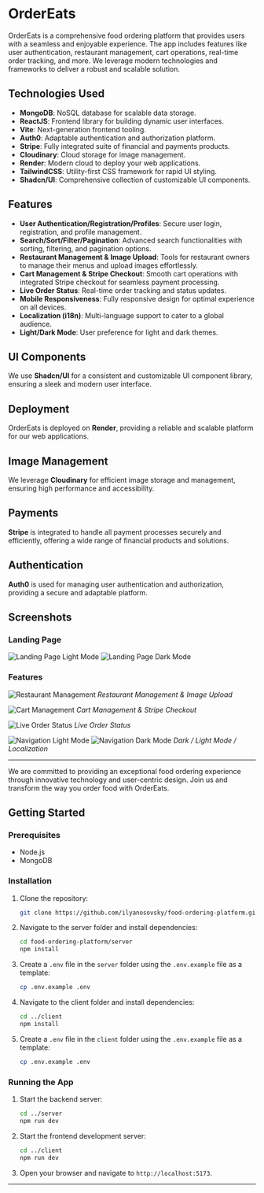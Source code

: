 # OrderEats

OrderEats is a comprehensive food ordering platform that provides users with a seamless and enjoyable experience. The app includes features like user authentication, restaurant management, cart operations, real-time order tracking, and more. We leverage modern technologies and frameworks to deliver a robust and scalable solution.

## **Technologies Used**

- **MongoDB**: NoSQL database for scalable data storage.
- **ReactJS**: Frontend library for building dynamic user interfaces.
- **Vite**: Next-generation frontend tooling.
- **Auth0**: Adaptable authentication and authorization platform.
- **Stripe**: Fully integrated suite of financial and payments products.
- **Cloudinary**: Cloud storage for image management.
- **Render**: Modern cloud to deploy your web applications.
- **TailwindCSS**: Utility-first CSS framework for rapid UI styling.
- **Shadcn/UI**: Comprehensive collection of customizable UI components.

## **Features**

- **User Authentication/Registration/Profiles**: Secure user login, registration, and profile management.
- **Search/Sort/Filter/Pagination**: Advanced search functionalities with sorting, filtering, and pagination options.
- **Restaurant Management & Image Upload**: Tools for restaurant owners to manage their menus and upload images effortlessly.
- **Cart Management & Stripe Checkout**: Smooth cart operations with integrated Stripe checkout for seamless payment processing.
- **Live Order Status**: Real-time order tracking and status updates.
- **Mobile Responsiveness**: Fully responsive design for optimal experience on all devices.
- **Localization (i18n)**: Multi-language support to cater to a global audience.
- **Light/Dark Mode**: User preference for light and dark themes.

## **UI Components**

We use **Shadcn/UI** for a consistent and customizable UI component library, ensuring a sleek and modern user interface.

## **Deployment**

OrderEats is deployed on **Render**, providing a reliable and scalable platform for our web applications.

## **Image Management**

We leverage **Cloudinary** for efficient image storage and management, ensuring high performance and accessibility.

## **Payments**

**Stripe** is integrated to handle all payment processes securely and efficiently, offering a wide range of financial products and solutions.

## **Authentication**

**Auth0** is used for managing user authentication and authorization, providing a secure and adaptable platform.

## **Screenshots**

### Landing Page

![Landing Page Light Mode](assets/fullLight.png) ![Landing Page Dark Mode](assets/fullDark.png)

### Features

![Restaurant Management](assets/search.png)
*Restaurant Management & Image Upload*

![Cart Management](assets/cart.png)
*Cart Management & Stripe Checkout*

![Live Order Status](assets/status.png)
*Live Order Status*

![Navigation Light Mode](assets/navLight.png) ![Navigation Dark Mode](assets/navDark.png)
*Dark / Light Mode / Localization*

---

We are committed to providing an exceptional food ordering experience through innovative technology and user-centric design. Join us and transform the way you order food with OrderEats.

## **Getting Started**

### Prerequisites

- Node.js
- MongoDB

### Installation

1. Clone the repository:
    ```bash
    git clone https://github.com/ilyanosovsky/food-ordering-platform.git
    ```
2. Navigate to the server folder and install dependencies:
    ```bash
    cd food-ordering-platform/server
    npm install
    ```
3. Create a `.env` file in the `server` folder using the `.env.example` file as a template:
    ```bash
    cp .env.example .env
    ```
4. Navigate to the client folder and install dependencies:
    ```bash
    cd ../client
    npm install
    ```
5. Create a `.env` file in the `client` folder using the `.env.example` file as a template:
    ```bash
    cp .env.example .env
    ```

### Running the App

1. Start the backend server:
    ```bash
    cd ../server
    npm run dev
    ```
2. Start the frontend development server:
    ```bash
    cd ../client
    npm run dev
    ```
3. Open your browser and navigate to `http://localhost:5173`.

---